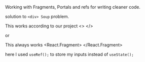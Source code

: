 Working with Fragments, Portals and refs for writing cleaner code.

solution to `<div> Soup` problem.

This works according to our project
<>
</>

or 

This always works
<React.Fragment>
</React.Fragment>

here I used `useRef();` to store my inputs instead of `useState();`